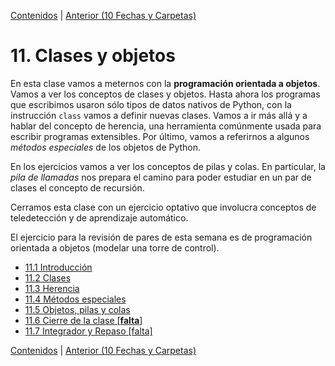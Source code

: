[Contenidos](../Contenidos.md) \| [Anterior (10 Fechas y Carpetas)](../10_Fechas_y_Carpetas/00_Resumen.md)

# 11. Clases y objetos
En esta clase vamos a meternos con la **programación orientada a objetos**. Vamos a ver los conceptos de clases y objetos. Hasta ahora los programas que escribimos usaron sólo tipos de datos nativos de Python, con la instrucción `class` vamos a definir nuevas clases. Vamos a ir más allá y a hablar del concepto de herencia, una herramienta comúnmente usada para escribir programas extensibles. Por último, vamos a referirnos a algunos *métodos especiales* de los objetos de Python.

En los ejercicios vamos a ver los conceptos de pilas y colas. En particular, la *pila de llamadas* nos prepara el camino para poder estudiar en un par de clases el concepto de recursión.

Cerramos esta clase con un ejercicio optativo que involucra conceptos de teledetección y de aprendizaje automático.

El ejercicio para la revisión de pares de esta semana es de programación orientada a objetos (modelar una torre de control).




* [11.1 Introducción](01_Intro.md)
* [11.2 Clases](02_Clases.md)
* [11.3 Herencia](03_Herencia.md)
* [11.4 Métodos especiales](04_Métodos_Especiales.md)
* [11.5 Objetos, pilas y colas](05_Pilas_Colas.md)
* [11.6 Cierre de la clase [**falta**]](06_Cierre.md)
* [11.7 Integrador y Repaso [falta]](07_Integrador.md)


[Contenidos](../Contenidos.md) \| [Anterior (10 Fechas y Carpetas)](../10_Fechas_y_Carpetas/00_Resumen.md)
